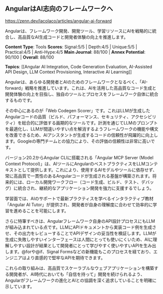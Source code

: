 ## AngularはAI志向のフレームワークへ

https://zenn.dev/lacolaco/articles/angular-ai-forward

Angularは、フレームワーク開発、開発ツール、学習リソースにAIを戦略的に統合し、高品質なAI生成コードと開発者体験の向上を推進します。

**Content Type**: Tools
**Scores**: Signal:5/5 | Depth:4/5 | Unique:5/5 | Practical:4/5 | Anti-Hype:4/5
**Main Journal**: 88/100 | **Annex Potential**: 90/100 | **Overall**: 88/100

**Topics**: [[Angular AI Integration, Code Generation Evaluation, AI-Assisted API Design, LLM Context Provisioning, Interactive AI Learning]]

Angularは、あらゆる開発者とAIのためのフレームワークとなるべく、「AI-forward」戦略を推進しています。これは、AIを活用した高品質なコード生成と開発体験の向上を目指し、独自のツールとプロセスをフレームワーク自体に統合するものです。

その中心にあるのが「Web Codegen Scorer」です。これはLLMが生成したAngularコードの品質（ビルド、パフォーマンス、セキュリティ、アクセシビリティ）を総合的に評価する画期的なツールです。計測を通じてLLMのプロンプトを最適化し、LLMが間違いやすい点を解消するようフレームワークの機能や構文を改善できるため、AIアシスタントが生成するコードの信頼性が飛躍的に向上します。Googleの専門チームとの協力により、その評価の信頼性は非常に高いです。

バージョン20.2からAngular CLIに搭載される「Angular MCP Server (Model Context Protocol)」は、AIツールにAngularのベストプラクティスをLLMコンテキストとして提供します。これにより、使用するAIモデルやツールに依存せず、常に高品質で一貫性のあるAngularコードが生成される基盤が構築されます。将来的には、ローカル開発ワークフロー（コード生成、ビルド、テスト、デバッグ）に統合され、継続的なアプリケーション開発を強力に支援するでしょう。

学習面では、AIのサポートで最新プラクティスを学べるインタラクティブ教材「Angular AI Tutor」が提供され、開発者が自身の理解度に合わせて効率的に学習を進めることを可能にします。

さらに特筆すべきは、Angularフレームワーク自身のAPI設計プロセスにもLLMが組み込まれている点です。LLMにAPIドキュメントから実装コード例を生成させ、その出力をレビューすることでAPIデザインの妥当性を検証します。LLMが生成に失敗しやすいインターフェースは人間にとっても使いにくいため、AIに理解しやすい設計が結果として開発者にとって学びやすく使いやすいAPIを生み出します。@forや@if、Signal Formsなどの新機能もこのプロセスを経ており、エンジニアはより直感的で堅牢なAPIを期待できます。

これらの取り組みは、高品質でスケーラブルなウェブアプリケーションを構築する開発者が、AI時代においても「自信を持って」開発を続けられるよう、Angularがフレームワークの進化とAIとの協調を深く追求していることを明確に示しています。